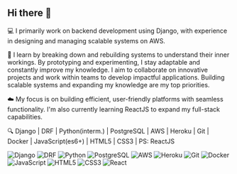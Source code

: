 ## Hi there 👋
💻 I primarily work on backend development using Django, with experience in designing and managing scalable systems on AWS.

🚀 I learn by breaking down and rebuilding systems to understand their inner workings. By prototyping and experimenting, I stay adaptable and constantly improve my knowledge. I aim to collaborate on innovative projects and work within teams to develop impactful applications. Building scalable systems and expanding my knowledge are my top priorities.

☁️ My focus is on building efficient, user-friendly platforms with seamless functionality. I'm also currently learning ReactJS to expand my full-stack capabilities.

🔍 Django | DRF | Python(interm.) | PostgreSQL | AWS | Heroku | Git | Docker | JavaScript(es6+) | HTML5 | CSS3 | PS: ReactJS

![Django](https://img.shields.io/badge/Django-092E20?style=for-the-badge&logo=django&logoColor=white)
![DRF](https://img.shields.io/badge/DRF-ff1709?style=for-the-badge&logo=django&logoColor=white&label=DRF)
![Python](https://img.shields.io/badge/Python-3776AB?style=for-the-badge&logo=python&logoColor=white)
![PostgreSQL](https://img.shields.io/badge/PostgreSQL-336791?style=for-the-badge&logo=postgresql&logoColor=white)
![AWS](https://img.shields.io/badge/AWS-232F3E?style=for-the-badge&logo=amazon-aws&logoColor=white)
![Heroku](https://img.shields.io/badge/Heroku-430098?style=for-the-badge&logo=heroku&logoColor=white)
![Git](https://img.shields.io/badge/Git-F05032?style=for-the-badge&logo=git&logoColor=white)
![Docker](https://img.shields.io/badge/Docker-2496ED?style=for-the-badge&logo=docker&logoColor=white)
![JavaScript](https://img.shields.io/badge/JavaScript-ES6+-F7DF1E?style=for-the-badge&logo=javascript&logoColor=black)
![HTML5](https://img.shields.io/badge/HTML5-E34F26?style=for-the-badge&logo=html5&logoColor=white)
![CSS3](https://img.shields.io/badge/CSS3-1572B6?style=for-the-badge&logo=css3&logoColor=white)
![React](https://img.shields.io/badge/ReactJS-20232A?style=for-the-badge&logo=react&logoColor=61DAFB)




